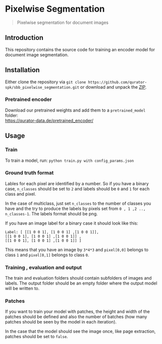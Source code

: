 # Pixelwise Segmentation
> Pixelwise segmentation for document images

## Introduction
This repository contains the source code for training an encoder model for document image segmentation.

## Installation
Either clone the repository via `git clone https://github.com/qurator-spk/sbb_pixelwise_segmentation.git` or download and unpack the [ZIP](https://github.com/qurator-spk/sbb_pixelwise_segmentation/archive/master.zip).

### Pretrained encoder
Download our pretrained weights and add them to a ``pretrained_model`` folder:   
https://qurator-data.de/pretrained_encoder/
## Usage

### Train
To train a model, run: ``python train.py with config_params.json``
      
### Ground truth format
Lables for each pixel are identified by a number. So if you have a 
binary case, ``n_classes`` should be set to ``2`` and labels should 
be ``0`` and ``1`` for each class and pixel.

In the case of multiclass, just set ``n_classes`` to the number of classes 
you have and the try to produce the labels by pixels set from ``0 , 1 ,2 .., n_classes-1``.
The labels format should be png. 
    
If you have an image label for a binary case it should look like this:
    
    Label: [ [[1 0 0 1], [1 0 0 1] ,[1 0 0 1]], 
    [[1 0 0 1], [1 0 0 1] ,[1 0 0 1]] ,
    [[1 0 0 1], [1 0 0 1] ,[1 0 0 1]] ] 
    
 This means that you have an image by `3*4*3` and `pixel[0,0]` belongs
 to class `1` and `pixel[0,1]` belongs to class `0`.
    
### Training , evaluation and output 
The train and evaluation folders should contain subfolders of images and labels.
The output folder should be an empty folder where the output model will be written to.
    
### Patches
If you want to train your model with patches, the height and width of
the patches should be defined and also the number of batches (how many patches 
should be seen by the model in each iteration).

In the case that the model should see the image once, like page extraction,
patches should be set to ``false``.
    

